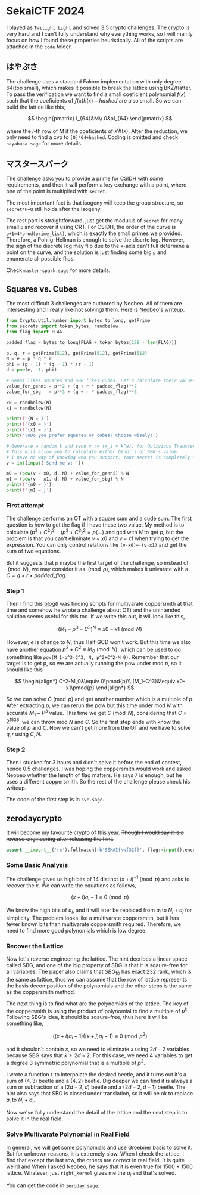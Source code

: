 # SekaiCTF 2024

I played as [`Twilight Light`](https://www.youtube.com/watch?v=dk13KyWwZn4) and solved 3.5 crypto challenges.
The crypto is very hard and I can't fully understand why everything works, so I will mainly focus on how I found these properties heuristically.
All of the scripts are attached in the `code` folder.

## はやぶさ

The challenge uses a standard Falcon implementation with only degree 64(too small), which makes it possible to break the lattice using BKZ/flatter.
To pass the verification we want to find a small coeficient polynomial $f(x)$ such that the coeficients of $f(x)h(x)-hashed$ are also small.
So we can build the lattice like this,

$$
\begin{pmatrix}
I_{64}&M\\
0&pI_{64}
\end{pmatrix}
$$

where the $i$-th row of $M$ if the coeficients of $x^ih(x)$.
After the reduction, we only need to find a cvp to `[0]*64+hashed`.
Coding is omitted and check `hayabusa.sage` for more details.

## マスタースパーク

The challenge asks you to provide a prime for CSIDH with some requirements, and then it will perform a key exchange with a point, where one of the point is multiplied with `secret`.

The most important fact is that isogeny will keep the group structure, so `secret*P=Q` still holds after the isogeny.

The rest part is straightforward, just get the modulus of `secret` for many small `p` and recover it using CRT.
For CSIDH, the order of the curve is `p+1=4*prod(prime_list)`, which is exactly the small primes we provided. Therefore, a Pohlig–Hellman is enough to solve the discrte log.
However, the sign of the discrete log may flip due to the x-axis can't full determine a point on the curve, and the solution is just finding some big `p` and enumerate all possible flips.

Check `master-spark.sage` for more details.

## Squares vs. Cubes

The most difficult 3 challenges are authored by Neobeo. All of them are intersesting and I really like(not solving) them. Here is [Neobeo's writeup](https://github.com/Neobeo/SekaiCTF2024).

```python
from Crypto.Util.number import bytes_to_long, getPrime
from secrets import token_bytes, randbelow
from flag import FLAG

padded_flag = bytes_to_long(FLAG + token_bytes(128 - len(FLAG)))

p, q, r = getPrime(512), getPrime(512), getPrime(512)
N = e = p * q * r
phi = (p - 1) * (q - 1) * (r - 1)
d = pow(e, -1, phi)

# Genni likes squares and SBG likes cubes. Let's calculate their values
value_for_genni = p**2 + (q + r * padded_flag)**2
value_for_sbg   = p**3 + (q + r * padded_flag)**3

x0 = randbelow(N)
x1 = randbelow(N)

print(f'{N = }')
print(f'{x0 = }')
print(f'{x1 = }')
print('\nDo you prefer squares or cubes? Choose wisely!')

# Generate a random k and send v := (x_i + k^e), for Oblivious Transfer
# This will allow you to calculate either Genni's or SBG's value
# I have no way of knowing who you support. Your secret is completely safe!
v = int(input('Send me v: '))

m0 = (pow(v - x0, d, N) + value_for_genni) % N
m1 = (pow(v - x1, d, N) + value_for_sbg) % N
print(f'{m0 = }')
print(f'{m1 = }')
```

### First attempt

The challenge performs an OT with a square sum and a cude sum. The first question is how to get the flag if I have these two value. My method is to calculate $(p^2+C^2)^3-(p^3+C^3)^2=p(...)$ and gcd with $N$ to get $p$, but the problem is that you can't eliminate $v-x0$ and $v-x1$ when trying to get the expression. You can only control relations like `(v-x0)=-(v-x1)` and get the sum of two equations.

But it suggests that $p$ maybe the first target of the challenge, so instead of $\pmod{N}$, we may consider it as $\pmod{p}$, which makes it univarate with a $C=q+r\times padded\_flag$.

### Step 1

Then I find this [blog](https://blog.maple3142.net/2023/01/16/idekCTF-2022-writeups/)(I was finding scripts for multivarate coppersmith at that time and somehow he wrote a challenge about OT) and the unintended solution seems useful for this too. If we write this out, it will look like this,

$$
(M_1-p^3-C^3)^N\equiv x0-x1\pmod{N}
$$

However, $e$ is change to $N$, thus Half GCD won't work.
But this time we also have another equation $p^2+C^2\equiv M_0\pmod{N}$, which can be used to do something like `pow(M_1-p^3-C^3, N, p^2+C^2-M_0)`. Remember that our target is to get p, so we are actually running the pow under mod $p$, so it should like this

$$
\begin{align*}
C^2-M_0&\equiv 0\pmod{p}\\
(M_1-C^3)&\equiv x0-x1\pmod{p}
\end{align*}
$$

So we can solve $C\pmod{p}$ and get another number which is a multiple of $p$.
After extracting $p$, we can rerun the pow but this time under mod $N$ with accurate $M_1-P^3$ value.
This time we get $C\pmod{N}$, considering that $C\approx2^{1536}$, we can throw mod $N$ and $C$.
So the first step ends with know the value of $p$ and $C$.
Now we can't get more from the OT and we have to solve $q,r$ using $C, N$.

### Step 2

Then I stucked for 3 hours and didn't solve it before the end of contest, hence 0.5 challenges. I was hoping the coppersmith would work and asked Neobeo whether the length of flag matters. He says 7 is enough, but he uses a different coppersmith. So the rest of the challenge please check his writeup.

The code of the first step is in `svc.sage`.

## zerodaycrypto

It will become my favourite crypto of this year.
~~Though I would say it is a reverse engineering after releasing the hint.~~

```python
assert __import__('re').fullmatch(rb'SEKAI{\w{32}}', flag:=input().encode()) and [pow(int.from_bytes(flag[6:-1], 'big') + i, -1, 2**255-19) >> 170 for i in range(1+3+3+7)] == [29431621415867921698671444, 12257315102018176664717361, 6905311467813097279935853, 13222913226749606936127836, 25445478808277291772285314, 9467767007308649046406595, 33796240042739223741879633, 520979008712937962579001, 31472015353079479796110447, 38623718328689304853037278, 17149222936996610613276307, 21988007084256753502814588, 11696872772917077079195865, 6767350497471479755850094]
```

### Some Basic Analysis

The challenge gives us high bits of 14 distinct $(x+i)^{-1}\pmod{p}$ and asks to recover the $x$.
We can write the equations as follows,

$$
(x+i)a_i-1\equiv0\pmod{p}
$$

We know the high bits of $a_i$, and it will later be replaced from $a_i$ to $N_i+a_i$ for simplicity.
The problem looks like a multivarate coppersmith, but it has fewer known bits than multivarate coppersmith required. Therefore, we need to find more good polynomials which is low degree.

### Recover the Lattice

Now let's reverse engineering the lattice. The hint decribes a linear space called SBG, and one of the big property of SBG is that it is sqaure-free for all variables. The paper also claims that $SBG_{10}$ has exact 232 rank, which is the same as lattice, thus we can assume that the row of lattice represents the basis decomposition of the polynomials and the other steps is the same as the coppersmith method.

The next thing is to find what are the polynomials of the lattice.
The key of the coppersmith is using the product of polynomial to find a multiple of $p^k$.
Following SBG's idea, it should be sqaure-free, thus here it will be something like,

$$
((x+i)a_i-1)((x+j)a_j-1)\equiv0\pmod{p^2}
$$

and it shouldn't contain $x$, so we need to eliminate $x$ using $2d-2$ variables because SBG says that $k\geq 2d-2$. For this case, we need $4$ variables to get a degree $3$ symmetric polynomial that is a multiple of $p^2$.

I wrote a function `F` to interpolate the desired beetle, and it turns out it's a sum of $(4,3)$ beetle and a $(4,2)$ beetle.
Dig deeper we can find it is always a sum or subtraction of a $(2d-2,d)$ beetle and a $(2d-2,d-1)$ beetle.
The hint also says that SBG is closed under translation, so it will be ok to replace $a_i$ to $N_i+a_i$.

Now we've fully understand the detail of the lattice and the next step is to solve it in the real field.

### Solve Multivarate Polynomial in Real Field

In general, we will get some polynomials and use Groebner basis to solve it.
But for unknown reasons, it is extremely slow.
When I check the lattice, I find that except the last row, the others are correct in real field. It is quite weird and When I asked Neobeo, he says that it is even true for $1500\times1500$ lattice.
Whatever, just `right_kernel` gives me the $a_i$ and that's solved.

You can get the code in `zeroday.sage`.
